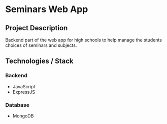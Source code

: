 # Seminars Web App

## Project Description
Backend part of the web app for high schools to help manage the students choices of seminars and subjects. 

## Technologies / Stack
### Backend
- JavaScript
- ExpressJS

### Database
- MongoDB
